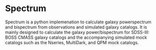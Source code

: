 # Spectrum
Spectrum is a python implemenation to calculate galaxy powerspectrum and bispectrum from observations and simulated galaxy catalogs. It is mainly designed to calculate the galaxy power/bispectrum for SDSS-III: BOSS CMASS galaxy catalogs and the accompanying simulated mock catalogs such as the Nseries, MultiDark, and QPM mock catalogs.
